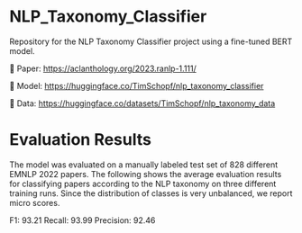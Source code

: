 # NLP_Taxonomy_Classifier
Repository for the NLP Taxonomy Classifier project using a fine-tuned BERT model.

📄 Paper: https://aclanthology.org/2023.ranlp-1.111/

🤗 Model: https://huggingface.co/TimSchopf/nlp_taxonomy_classifier

💾 Data: https://huggingface.co/datasets/TimSchopf/nlp_taxonomy_data

# Evaluation Results
The model was evaluated on a manually labeled test set of 828 different EMNLP 2022 papers. The following shows the average evaluation results for classifying papers according to the NLP taxonomy on three different training runs. Since the distribution of classes is very unbalanced, we report micro scores.

F1: 93.21
Recall: 93.99
Precision: 92.46

